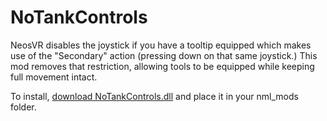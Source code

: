 # NoTankControls

NeosVR disables the joystick if you have a tooltip equipped which makes use of the "Secondary" action (pressing down on that same joystick.)
This mod removes that restriction, allowing tools to be equipped while keeping full movement intact.

To install, [download NoTankControls.dll](https://github.com/furrz/NoTankControls/releases/latest/NoTankControls.dll) and place it in your nml_mods folder.
